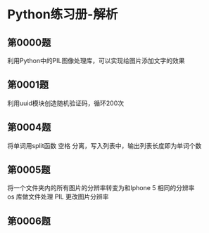 # Python练习册-解析
## 第0000题  
利用Python中的PIL图像处理库，可以实现给图片添加文字的效果  

## 第0001题  
利用uuid模块创造随机验证码，循环200次  

## 第0004题
将单词用split函数 空格 分离，写入列表中，输出列表长度即为单词个数  
  
## 第0005题  
将一个文件夹内的所有图片的分辨率转变为和Iphone 5 相同的分辨率  
os 库做文件处理 PIL 更改图片分辨率  
## 第0006题
